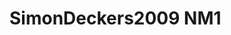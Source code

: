 <a name="material" />

# SimonDeckers2009 NM1
<script type="application/ld+json">
  {
    "@context": "https://schema.org/",
    "@type": "ChemicalSubstance",
    "http://purl.org/dc/terms/conformsTo":
      {
        "@type": "CreativeWork",
        "@id": "https://bioschemas.org/profiles/ChemicalSubstance/0.4-RELEASE/"
      },
    "@id": "https://egonw.github.io/nanowiki/nanowiki170.html#material",
    "name": "SimonDeckers2009 NM1",
    "sameAs: "http://127.0.0.1/mediawiki/index.php/Special:URIResolver/SimonDeckers2009_NM1"
  }
</script>

